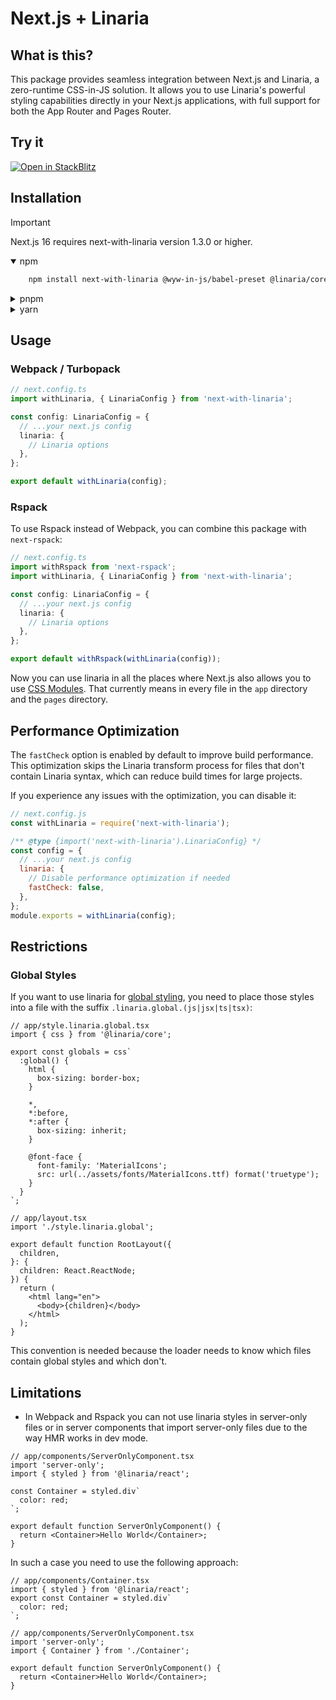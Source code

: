 # Next.js + Linaria

## What is this?

This package provides seamless integration between Next.js and Linaria, a zero-runtime CSS-in-JS solution. It allows you to use Linaria's powerful styling capabilities directly in your Next.js applications, with full support for both the App Router and Pages Router.

## Try it

[![Open in StackBlitz](https://developer.stackblitz.com/img/open_in_stackblitz.svg)](https://stackblitz.com/edit/next-with-linaria?file=app%2Fpage.tsx)

## Installation

> [!IMPORTANT]  
> Next.js 16 requires next-with-linaria version 1.3.0 or higher.

<details open><summary>npm</summary>

```sh
    npm install next-with-linaria @wyw-in-js/babel-preset @linaria/core @linaria/react
```

</details>
<details><summary>pnpm</summary>

```sh
    pnpm install next-with-linaria @wyw-in-js/babel-preset @linaria/core @linaria/react
```

</details>
<details><summary>yarn</summary>

```sh
    yarn add next-with-linaria @wyw-in-js/babel-preset @linaria/core @linaria/react
```

</details>

## Usage

### Webpack / Turbopack

```ts
// next.config.ts
import withLinaria, { LinariaConfig } from 'next-with-linaria';

const config: LinariaConfig = {
  // ...your next.js config
  linaria: {
    // Linaria options
  },
};

export default withLinaria(config);
```

### Rspack

To use Rspack instead of Webpack, you can combine this package with `next-rspack`:

```ts
// next.config.ts
import withRspack from 'next-rspack';
import withLinaria, { LinariaConfig } from 'next-with-linaria';

const config: LinariaConfig = {
  // ...your next.js config
  linaria: {
    // Linaria options
  },
};

export default withRspack(withLinaria(config));
```

Now you can use linaria in all the places where Next.js also allows you to use [CSS Modules](https://beta.nextjs.org/docs/styling/css-modules). That currently means in every file in the `app` directory and the `pages` directory.

## Performance Optimization

The `fastCheck` option is enabled by default to improve build performance. This optimization skips the Linaria transform process for files that don't contain Linaria syntax, which can reduce build times for large projects.

If you experience any issues with the optimization, you can disable it:

```js
// next.config.js
const withLinaria = require('next-with-linaria');

/** @type {import('next-with-linaria').LinariaConfig} */
const config = {
  // ...your next.js config
  linaria: {
    // Disable performance optimization if needed
    fastCheck: false,
  },
};
module.exports = withLinaria(config);
```

## Restrictions

### Global Styles

If you want to use linaria for [global styling](https://beta.nextjs.org/docs/styling/global-styles), you need to place those styles into a file with the suffix `.linaria.global.(js|jsx|ts|tsx)`:

```tsx
// app/style.linaria.global.tsx
import { css } from '@linaria/core';

export const globals = css`
  :global() {
    html {
      box-sizing: border-box;
    }

    *,
    *:before,
    *:after {
      box-sizing: inherit;
    }

    @font-face {
      font-family: 'MaterialIcons';
      src: url(../assets/fonts/MaterialIcons.ttf) format('truetype');
    }
  }
`;
```

```tsx
// app/layout.tsx
import './style.linaria.global';

export default function RootLayout({
  children,
}: {
  children: React.ReactNode;
}) {
  return (
    <html lang="en">
      <body>{children}</body>
    </html>
  );
}
```

This convention is needed because the loader needs to know which files contain global styles and which don't.

## Limitations

- In Webpack and Rspack you can not use linaria styles in server-only files or in server components that import server-only files due to the way HMR works in dev mode.

```tsx
// app/components/ServerOnlyComponent.tsx
import 'server-only';
import { styled } from '@linaria/react';

const Container = styled.div`
  color: red;
`;

export default function ServerOnlyComponent() {
  return <Container>Hello World</Container>;
}
```

In such a case you need to use the following approach:

```tsx
// app/components/Container.tsx
import { styled } from '@linaria/react';
export const Container = styled.div`
  color: red;
`;

// app/components/ServerOnlyComponent.tsx
import 'server-only';
import { Container } from './Container';

export default function ServerOnlyComponent() {
  return <Container>Hello World</Container>;
}
```
